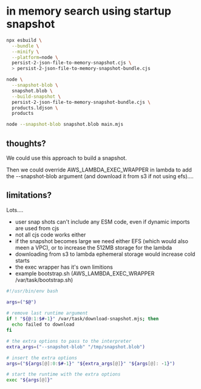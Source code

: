 # in memory search using startup snapshot

```sh
npx esbuild \
  --bundle \
  --minify \
  --platform=node \
  persist-2-json-file-to-memory-snapshot.cjs \
  > persist-2-json-file-to-memory-snapshot-bundle.cjs
```

```sh
node \
  --snapshot-blob \
  snapshot.blob \
  --build-snapshot \
  persist-2-json-file-to-memory-snapshot-bundle.cjs \
  products.ldjson \
  products
```

```sh
node --snapshot-blob snapshot.blob main.mjs
```

## thoughts?

We could use this approach to build a snapshot.

Then we could override AWS_LAMBDA_EXEC_WRAPPER in lambda to add the --snapshot-blob argument (and download it from s3 if not using efs)....

## limitations?

Lots....

- user snap shots can't include any ESM code, even if dynamic imports are used from cjs
- not all cjs code works either
- if the snapshot becomes large we need either EFS (which would also meen a VPC), or to increase the 512MB storage for the lambda
- downloading from s3 to lambda ephemeral storage would increase cold starts
- the exec wrapper has it's own limitions
- example bootstrap.sh (AWS_LAMBDA_EXEC_WRAPPER /var/task/bootstrap.sh)
```sh
#!/usr/bin/env bash

args=("$@")
  
# remove last runtime argument
if ! "${@:1:$#-1}" /var/task/download-snapshot.mjs; then
  echo failed to download
fi

# the extra options to pass to the interpreter
extra_args=("--snapshot-blob" "/tmp/snapshot.blob")

# insert the extra options
args=("${args[@]:0:$#-1}" "${extra_args[@]}" "${args[@]: -1}")

# start the runtime with the extra options
exec "${args[@]}"
```
